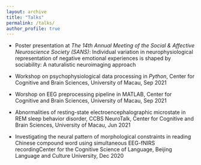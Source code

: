 ```yaml
---
layout: archive
title: "Talks"
permalink: /talks/
author_profile: true
---
```


* Poster presentation at *The 14th Annual Meeting of the Social & Affective Neuroscience Society (SANS)*: Individual variation in neurophysiological representation of negative emotional experiences is shaped by sociability: A naturalistic neuroimaging approach

* Workshop on psychophysiological data processing in *Python*, Center for Cognitive and Brain Sciences, University of Macau, Sep 2021

* Worshop on EEG preprocessing pipeline in MATLAB, Center for Cognitive and Brain Sciences, University of Macau, Sep 2021

* Abnormalities of resting-state electroencephalographic microstate in REM sleep behavior disorder, CCBS NeuroTalk, Center for Cognitive and Brain Sciences, University of Macau, Jun 2021

* Investigating the neural pattern of morphological constraints in reading Chinese compound word using simultaneous EEG-fNIRS recordingCenter for the Cognitive Science of Language, Beijing Language and Culture University, Dec 2020

